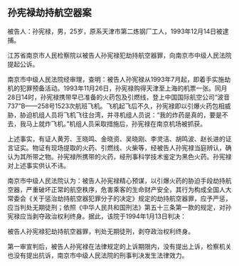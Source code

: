## 孙宪禄劫持航空器案

被告人：孙宪禄，男，25岁，原系天津市第二炼钢厂工人，1993年12月14日被逮捕。

江苏省南京市人民检察院以被告人孙宪禄犯劫持航空器罪，向南京市中级人民法院提起公诉。

南京市中级人民法院经审理，查明：被告人孙宪禄从1993年7月起，即着手实施劫机的犯罪预备活动。1993年11月26日，孙宪禄购得天津至上海的机票一张。同月28日14时，孙宪禄携带早已准备的火药包及引燃线，登上中国国际航空公司“波音737”B——258号1523次航班飞机。飞机起飞后不久，孙宪禄即以引爆火药包相威胁，胁迫机组人员将飞机飞往台湾，并寻机组人员说：“我的炸药是真的，要是不去，我马上就炸飞机。”机组人员采取措施后，孙宪禄在南京机场被抓获。

上述事实，有证人黄芳、王晓鸣、金晓资、吴晓刚、李灵洁、胡鸣波、赵长进的证言证实。物证有现场提取的火药、引燃线、火柴等，经被告人孙宪禄当庭辨认，确认为其所带之物。孙宪禄所携带的火药，经刑事科学技术鉴定为黑色火药。孙宪禄对上述事实供认不讳。

南京市中级人民法院认为：被告人孙宪禄精心预谋，以引爆火药的胁迫手段劫持航空器，严重破坏正常的航空秩序，危害乘客的生命财产安全，其行为构成全国人大常委会《关于惩治劫持航空器犯罪分子的决定》规定的劫持航空器罪，应予严惩，应当判处无期徒刑；依照《中华人民共和国刑法》第五十三条第一款的规定，对孙宪禄应当剥夺政治权利终身。据此，该院于1994年1月13日判决：

被告人孙宪禄犯劫持航空器罪，判处无期徒刑，剥夺政治权利终身。

第一审宣判后，被告人孙宪禄在法律规定的上诉期限内，没有提出上诉，检察机关也没有提出抗诉，南京市中级人民法院的刑事判决发生法律效力。

